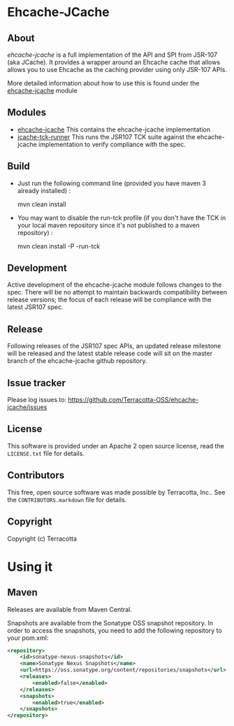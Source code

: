 Ehcache-JCache
==============

About
-----

*ehcache-jcache* is a full implementation of the API and SPI from JSR-107 (aka JCache). It provides a wrapper around an Ehcache cache
that allows allows you to use Ehcache as the caching provider using only JSR-107 APIs.

More detailed information about how to use this is found under the [ehcache-jcache](https://github.com/Terracotta-OSS/ehcache-jcache/tree/master/ehcache-jcache)
module

Modules
--------------------
* [ehcache-jcache](https://github.com/Terracotta-OSS/ehcache-jcache/tree/master/ehcache-jcache)
  This contains the ehcache-jcache implementation
* [jcache-tck-runner](https://github.com/Terracotta-OSS/ehcache-jcache/tree/master/jcache-tck-runner)
  This runs the JSR107 TCK suite against the ehcache-jcache implementation to verify compliance with the spec.


Build
--------------------
* Just run the following command line (provided you have maven 3 already installed) :

    mvn clean install


* You may want to disable the run-tck profile (if you don't have the TCK in your local maven repository since it's not published to a maven repository) :

    mvn clean install -P -run-tck


Development
--------

Active development of the ehcache-jcache module follows changes to the spec. There will be no attempt to maintain backwards
compatibility between release versions; the focus of each release will be compliance with the latest JSR107 spec.

Release
--------

Following releases of the JSR107 spec APIs, an updated release milestone will be released and the latest stable release code will sit on the master
branch of the ehcache-jcache github repository.

Issue tracker
-------------

Please log issues to: <https://github.com/Terracotta-OSS/ehcache-jcache/issues>


License
-------

This software is provided under an Apache 2 open source license, read the `LICENSE.txt` file for details.


Contributors
------------

This free, open source software was made possible by Terracotta, Inc.. See the `CONTRIBUTORS.markdown` file for details.


Copyright
---------

Copyright (c) Terracotta

Using it
========

Maven
-----

Releases are available from Maven Central.

Snapshots are available from the Sonatype OSS snapshot repository.
In order to access the snapshots, you need to add the following repository to your pom.xml:
```xml
<repository>
    <id>sonatype-nexus-snapshots</id>
    <name>Sonatype Nexus Snapshots</name>
    <url>https://oss.sonatype.org/content/repositories/snapshots</url>
    <releases>
        <enabled>false</enabled>
    </releases>
    <snapshots>
        <enabled>true</enabled>
    </snapshots>
</repository>
```
